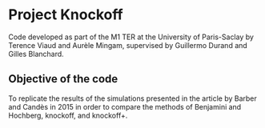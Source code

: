 # Project Knockoff
Code developed as part of the M1 TER at the University of Paris-Saclay by Terence Viaud and Aurèle Mingam, supervised by Guillermo Durand and Gilles Blanchard.

## Objective of the code
To replicate the results of the simulations presented in the article by Barber and Candès in 2015 in order to compare the methods of Benjamini and Hochberg, knockoff, and knockoff+.
